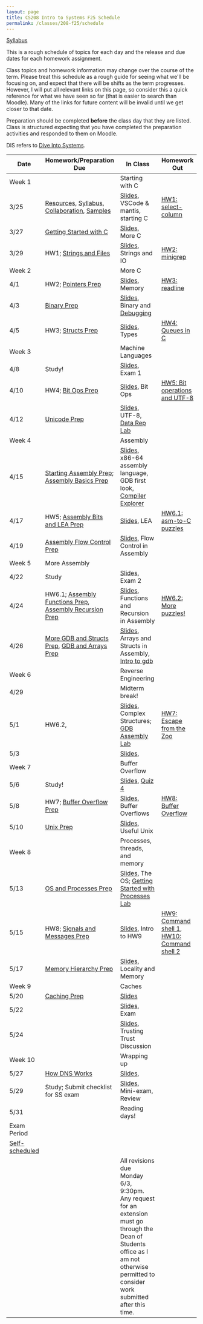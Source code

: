 ```yaml
---
layout: page
title: CS208 Intro to Systems F25 Schedule
permalink: /classes/208-f25/schedule
---
```


[Syllabus](syllabus)

This is a rough schedule of topics for each day and the release and due dates for each homework assignment.

Class topics and homework information may change over the course of the term. Please treat this schedule as a rough guide for seeing what we'll be focusing on, and expect that there will be shifts as the term progresses. However, I will put all relevant links on this page, so consider this a quick reference for what we have seen so far (that is easier to search than Moodle). Many of the links for future content will be invalid until we get closer to that date.

Preparation should be completed **before** the class day that they are listed. Class is structured expecting that you have completed the preparation activities and responded to them on Moodle.

DIS refers to [Dive Into Systems](https://diveintosystems.org/book/index.html).

| Date	| Homework/Preparation Due	| In Class |	Homework Out |
| ------- | --------------- | ------------- | -------------- |
| Week 1 | | Starting with C | |
| 3/25| [Resources](resources), [Syllabus](syllabus), [Collaboration](collaboration),  [Samples](https://cs.carleton.edu/faculty/jondich/courses/cs208_w24/samples/) |  [Slides](), VSCode & mantis, starting C| [HW1: select-column](hw1) |
| 3/27 | [Getting Started with C](getting-started) |  [Slides](), More C|	 |
| 3/29 | HW1; [Strings and Files](strings-prep)	| [Slides](), Strings and IO |	 [HW2: minigrep](hw2) |
| Week 2 | | More C | |
| 4/1 |  HW2; [Pointers Prep](pointers-prep) | [Slides](), Memory	| [HW3: readline](hw3) |
| 4/3 | [Binary Prep](binary-prep) |	[Slides](), Binary and [Debugging](https://cs.carleton.edu/faculty/jondich/courses/cs208_w24/assignments/03-lab-vscode-debugging.html)	| |
| 4/5 | HW3; [Structs Prep](structs-prep) | [Slides](), Types 	| [HW4: Queues in C](hw4) |
| Week 3 | |  Machine Languages | |
| 4/8 | Study!  |	[Slides](), Exam 1 |  |
| 4/10 | HW4; [Bit Ops Prep](bitops-prep) |	[Slides](), Bit Ops	 	| [HW5: Bit operations and UTF-8](hw5) |
| 4/12 | [Unicode Prep](unicode-prep)|	   [Slides](), UTF-8, [Data Rep Lab](https://www.cs.carleton.edu/faculty/tamert/courses/cs208-f23/labs/lab3/)	| |
| Week 4 | | Assembly | |
| 4/15 | [Starting Assembly Prep](start-asm-prep); [Assembly Basics Prep](asm-basics-prep)| [Slides](), x86-64 assembly language, GDB first look, [Compiler Explorer](https://www.cs.carleton.edu/faculty/tamert/courses/cs208-f23/labs/lab4/)	|  |
| 4/17 | HW5; [Assembly Bits and LEA Prep](asm-bit-lea-prep) |	[Slides](),  LEA	| [HW6.1: asm-to-C puzzles](hw6-1) |
| 4/19 | [Assembly Flow Control Prep](asm-flow-prep) |	[Slides](), Flow Control in Assembly  | |
| Week 5 |  More Assembly |  | |
| 4/22 |	Study	| [Slides](), Exam 2	|  |
| 4/24 | HW6.1; [Assembly Functions Prep](asm-functions-prep), [Assembly Recursion Prep](asm-recursion-prep)  | [Slides](), Functions and Recursion in Assembly | [HW6.2: More puzzles!](hw6-2)  |
| 4/26	| [More GDB and Structs Prep](asm-gdb-structs-prep), [GDB and Arrays Prep](asm-gdb-arrays-prep)  |	[Slides](), Arrays and Structs in Assembly, [Intro to gdb](https://cs.carleton.edu/faculty/jondich/courses/cs208_w24/assignments/13-lab-gdb.html)	| |
| Week 6 | | Reverse Engineering | |
| 4/29 |  | Midterm break! | |
| 5/1 |HW6.2,  | [Slides](), Complex Structures; [GDB Assembly Lab](lab-gdb-asm) |[HW7: Escape from the Zoo](hw7) |
| 5/3 |  |	[Slides](), 	|   |
| Week 7 | | Buffer Overflow | |
| 5/6 | Study! | [Slides](),	[Quiz 4](quiz4)	 | |
| 5/8 |	HW7; [Buffer Overflow Prep](buffer-overflow-prep) |[Slides](), Buffer Overflows	| [HW8: Buffer Overflow](hw8)  |
| 5/10 |[Unix Prep](useful-unix-prep)  |[Slides](),	Useful Unix		|  |
| Week 8 | | Processes, threads, and memory| |
| 5/13 |[OS and Processes Prep](os-processes-prep) | [Slides](),	The OS; [Getting Started with Processes Lab](https://www.cs.carleton.edu/faculty/tamert/courses/cs208-f23/labs/lab7/)	 |  |	
| 5/15 | HW8; [Signals and Messages Prep](os-signals-prep)	|  [Slides](), Intro to HW9 |	[HW9: Command shell 1](hw9), [HW10: Command shell 2](hw10) |
| 5/17 | [Memory Hierarchy Prep](mem-hierarchy-prep) | [Slides](), Locality and Memory	|  |	
| Week 9 | | Caches| |
| 5/20 |   [Caching Prep](caching-prep)| [Slides]()	|  |
| 5/22 |  |[Slides](), 	Exam | 	 |
| 5/24	|   | [Slides](), Trusting Trust Discussion | |
| Week 10 | | Wrapping up | |
| 5/27 | [How DNS Works](https://howdns.works/) |[Slides](), | |
| 5/29 | Study; Submit checklist for SS exam | [Slides](), Mini-exam, Review | |
| 5/31 |  | Reading days!| |
| Exam Period | | | |
| [Self-scheduled](quiz-final) | |  | |
| | | All revisions due Monday 6/3, 9:30pm. Any request for an extension must go through the Dean of Students office as I am not otherwise permitted to consider work submitted after this time. | |